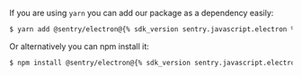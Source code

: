 If you are using `yarn` you can add our package as a dependency easily:

```bash
$ yarn add @sentry/electron@{% sdk_version sentry.javascript.electron %}
```

Or alternatively you can npm install it:

```bash
$ npm install @sentry/electron@{% sdk_version sentry.javascript.electron %}
```
